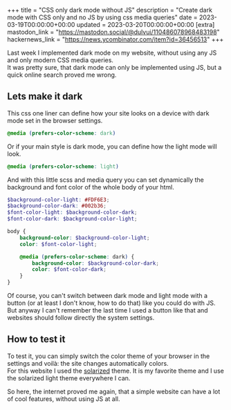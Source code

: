 +++
title = "CSS only dark mode without JS"
description = "Create dark mode with CSS only and no JS by using css media queries"
date = 2023-03-19T00:00:00+00:00
updated = 2023-03-20T00:00:00+00:00
[extra]
mastodon_link = "https://mastodon.social/@dulvui/110486078968483198"
hackernews_link = "https://news.ycombinator.com/item?id=36456513"
+++

Last week I implemented dark mode on my website, without using any JS and only modern CSS media queries.  
It was pretty sure, that dark mode can only be implemented using JS, but a quick online search proved me wrong.

## Lets make it dark
This css one liner can define how your site looks on a device with dark mode set in the browser settings.
```css
@media (prefers-color-scheme: dark)
```

Or if your main style is dark mode, you can define how the light mode will look.
```css
@media (prefers-color-scheme: light)
```

And with this little scss and media query you can set dynamically the background and font color of the whole body of your html.  
```scss
$background-color-light: #FDF6E3;
$background-color-dark: #002b36;
$font-color-light: $background-color-dark;
$font-color-dark: $background-color-light;

body {
    background-color: $background-color-light;
    color: $font-color-light;

    @media (prefers-color-scheme: dark) {
        background-color: $background-color-dark;
        color: $font-color-dark;
    }
}
```

Of course, you can't switch between dark mode and light mode with a button (or at least I don't know, how to do that) like you could do with JS.
But anyway I can't remember the last time I used a button like that and websites should follow directly the system settings.

## How to test it
To test it, you can simply switch the color theme of your browser in the settings and voilà: the site changes automatically colors.  
For this website I used the [solarized](https://ethanschoonover.com/solarized/) theme.
It is my favorite theme and I use the solarized light theme everywhere I can.  


So here, the internet proved me again, that a simple website can have a lot of cool features, without using JS at all.
